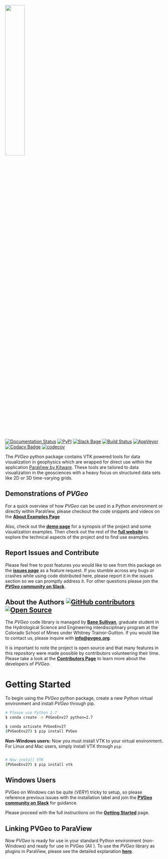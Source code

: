<a href="http://pvgeo.org"><img src="PVGeo_icon_horiz.png" width="35%" /></a>


[![Documentation Status](https://readthedocs.org/projects/pvgeo/badge/?version=latest)](http://docs.pvgeo.org/en/latest/?badge=latest)
[![PyPI](https://img.shields.io/pypi/v/PVGeo.svg)](https://pypi.org/project/PVGeo/)
[![Slack Bage](https://img.shields.io/badge/Slack-PVGeo-4B0082.svg?logo=slack)](http://slack.pvgeo.org)
[![Build Status](https://travis-ci.org/OpenGeoVis/PVGeo.svg?branch=master)](https://travis-ci.org/OpenGeoVis/PVGeo)
[![AppVeyor](https://ci.appveyor.com/api/projects/status/it085qovtnb0mcgr/branch/master?svg=true)](https://ci.appveyor.com/project/banesullivan/pvgeo/branch/master)
[![Codacy Badge](https://api.codacy.com/project/badge/Grade/4b9e8d0ef37a4f70a2d02c0d53ed096f)](https://www.codacy.com/app/banesullivan/PVGeo?utm_source=github.com&amp;utm_medium=referral&amp;utm_content=OpenGeoVis/PVGeo&amp;utm_campaign=Badge_Grade)
[![codecov](https://codecov.io/gh/OpenGeoVis/PVGeo/branch/master/graph/badge.svg)](https://codecov.io/gh/OpenGeoVis/PVGeo/branch/master)

The *PVGeo* python package contains VTK powered tools for data visualization in geophysics which are wrapped for direct use within the application [ParaView by Kitware](https://www.paraview.org). These tools are tailored to data visualization in the geosciences with a heavy focus on structured data sets like 2D or 3D time-varying grids.

## Demonstrations of *PVGeo*

For a quick overview of how  *PVGeo* can be used in a Python environment or directly within ParaView, please checkout the code snippets and videos on the  [**About Examples Page**](http://pvgeo.org/examples/about-examples/)

Also, check out the [**demo page**](http://demo.pvgeo.org/) for a synopsis of the project and some visualization examples. Then check out the rest of the [**full website**](http://pvgeo.org/) to explore the technical aspects of the project and to find use examples.


## Report Issues and Contribute
Please feel free to post features you would like to see from this package on the [**issues page**](https://github.com/OpenGeoVis/PVGeo/issues) as a feature request. If you stumble across any bugs or crashes while using code distributed here, please report it in the issues section so we can promptly address it. For other questions please join the [***PVGeo* community on Slack**](http://slack.pvgeo.org).

## About the Authors [![GitHub contributors](https://img.shields.io/github/contributors/OpenGeoVis/PVGeo.svg)](https://GitHub.com/OpenGeoVis/PVGeo/graphs/contributors/) [![Open Source](https://img.shields.io/badge/open--source-yes-brightgreen.svg)](https://opensource.com/resources/what-open-source)

The *PVGeo* code library is managed by [**Bane Sullivan**](http://banesullivan.com), graduate student in the Hydrological Science and Engineering interdisciplinary program at the Colorado School of Mines under Whitney Trainor-Guitton. If you would like to contact us, please inquire with [**info@pvgeo.org**](mailto:info@pvgeo.org).

It is important to note the project is open source and that many features in this repository were made possible by contributors volunteering their time. Please take a look at the [**Contributors Page**](https://github.com/OpenGeoVis/PVGeo/graphs/contributors) to learn more about the developers of *PVGeo*.



# Getting Started

To begin using the *PVGeo* python package, create a new Python virtual environment and install *PVGeo* through pip.

```bash
# Please use Python 2.7
$ conda create -n PVGeoEnv27 python=2.7

$ conda activate PVGeoEnv27
(PVGeoEnv27) $ pip install PVGeo

```

**Non-Windows users:** Now you must install VTK to your virtual environment. For Linux and Mac users, simply install VTK through `pip`:

```bash

# Now install VTK
(PVGeoEnv27) $ pip install vtk

```

## Windows Users

PVGeo on Windows can be quite (*VERY*) tricky to setup, so please reference previous issues with the installation label and join the [**PVGeo community on Slack**](http://slack.pvgeo.org) for guidance.

Please proceed with the full instructions on the [**Getting Started**](http://pvgeo.org/overview/getting-started/) page.


## Linking PVGeo to ParaView

Now *PVGeo* is ready for use in your standard Python environment (non-Windows) and ready for use in PVGeo (All ). To use the *PVGeo* library as plugins in ParaView, please see the detailed explanation [**here**](http://pvgeo.org/overview/getting-started/).
